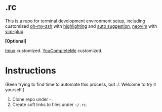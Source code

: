 # .rc

This is a repo for terminal development environment setup, including customized [oh-my-zsh](https://github.com/robbyrussell/oh-my-zsh) with [highlighting](https://github.com/zsh-users/zsh-syntax-highlighting) and [auto suggestion](https://github.com/zsh-users/zsh-autosuggestions), [neovim](https://neovim.io/) with [vim-plug](https://github.com/junegunn/vim-plug).

__[Optional]__

[tmux](https://github.com/tmux/tmux) customized.
[YouCompleteMe](https://github.com/Valloric/YouCompleteMe) customized.

# Instructions
(Been trying to find time to automate this process, but :/. Welcome to try it yourself.)

1. Clone repo under `~`.
2. Create soft links to files under `~/.rc`.
